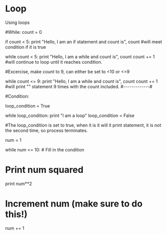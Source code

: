 # Loop
Using loops 

#While:
count = 0

if count < 5:
  print "Hello, I am an if statement and count is", count
#will meet condition if it is true


while count < 5:
  print "Hello, I am a while and count is", count
  count += 1
  #will continue to loop until it reaches condition. 


#Excercise, make count to 9, can either be set to <10 or <=9


while count <= 9:
  print "Hello, I am a while and count is", count
  count += 1
  #will print "" statement 9 times with the count included.
  #-------------#
  
#Condition:


loop_condition = True

while loop_condition:
  print "I am a loop"
  loop_condition = False

#The loop_condition is set to true, when it is it will it print statement, it is not the second time, so process terminates.



num = 1

while num <= 10:   # Fill in the condition
  # Print num squared
  print num**2
  # Increment num (make sure to do this!)
  num += 1
  
  


